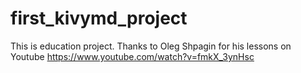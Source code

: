 # first_kivymd_project
This is education project. Thanks to Oleg Shpagin for his lessons on Youtube https://www.youtube.com/watch?v=fmkX_3ynHsc
